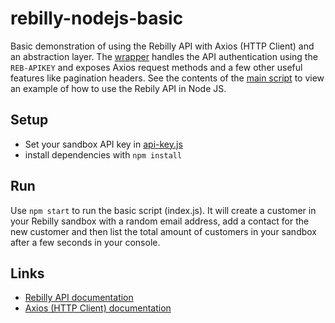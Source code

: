 # rebilly-nodejs-basic
Basic demonstration of using the Rebilly API with Axios (HTTP Client) and an abstraction layer. The [wrapper](lib/api.js) handles the API authentication using the `REB-APIKEY` and exposes Axios request methods and a few other useful features like pagination headers. See the contents of the [main script](index.js) to view an example of how to use the Rebily API in Node JS.

## Setup
- Set your sandbox API key in [api-key.js](data/api-key.js)
- install dependencies with `npm install`

## Run
Use `npm start` to run the basic script (index.js). It will create a customer in your Rebilly sandbox with a random email address, add a contact for the new customer and then list the total amount of customers in your sandbox after a few seconds in your console.

## Links

- [Rebilly API documentation](https://rebilly.github.io/RebillyAPI)
- [Axios (HTTP Client) documentation](https://github.com/mzabriskie/axios)
